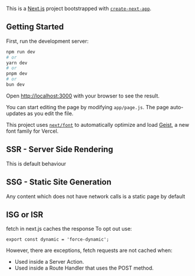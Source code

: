 This is a [Next.js](https://nextjs.org) project bootstrapped with [`create-next-app`](https://github.com/vercel/next.js/tree/canary/packages/create-next-app).

## Getting Started

First, run the development server:

```bash
npm run dev
# or
yarn dev
# or
pnpm dev
# or
bun dev
```

Open [http://localhost:3000](http://localhost:3000) with your browser to see the result.

You can start editing the page by modifying `app/page.js`. The page auto-updates as you edit the file.

This project uses [`next/font`](https://nextjs.org/docs/app/building-your-application/optimizing/fonts) to automatically optimize and load [Geist](https://vercel.com/font), a new font family for Vercel.

## SSR - Server Side Rendering
This is default behaviour

## SSG - Static Site Generation
Any content which does not have network calls is a static page by default

## ISG or ISR
fetch in next.js caches the response
To opt out use:
```
export const dynamic = 'force-dynamic';
```
However, there are exceptions, fetch requests are not cached when:

- Used inside a Server Action.
- Used inside a Route Handler that uses the POST method.

 